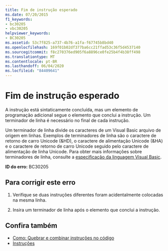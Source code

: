 ```yaml
---
title: Fim de instrução esperado
ms.date: 07/20/2015
f1_keywords:
- bc30205
- vbc30205
helpviewer_keywords:
- BC30205
ms.assetid: 53c7f825-a737-4b76-a1fa-f67745b8bd40
ms.openlocfilehash: 169f01b02df377ba6cc21ffad53c36f5d4537140
ms.sourcegitcommit: f8c270376ed905f6a8896ce0fe25b4f4b38ff498
ms.translationtype: MT
ms.contentlocale: pt-BR
ms.lasthandoff: 06/04/2020
ms.locfileid: "84409641"
---
```

# <a name="end-of-statement-expected"></a>Fim de instrução esperado
A instrução está sintaticamente concluída, mas um elemento de programação adicional segue o elemento que conclui a instrução. Um terminador de linha é necessário no final de cada instrução.
  
 Um terminador de linha divide os caracteres de um Visual Basic arquivo de origem em linhas. Exemplos de terminadores de linha são o caractere de retorno de carro Unicode (&HD), o caractere de alimentação Unicode (&HA) e o caractere de retorno de carro Unicode seguido pelo caractere de alimentação de linha Unicode. Para obter mais informações sobre terminadores de linha, consulte a [especificação da linguagem Visual Basic](~/_vblang/spec/lexical-grammar.md#line-terminators).
  
 **ID do erro:** BC30205
  
## <a name="to-correct-this-error"></a>Para corrigir este erro
  
1. Verifique se duas instruções diferentes foram acidentalmente colocadas na mesma linha.
  
2. Insira um terminador de linha após o elemento que conclui a instrução.
  
## <a name="see-also"></a>Confira também

- [Como: Quebrar e combinar instruções no código](../../programming-guide/program-structure/how-to-break-and-combine-statements-in-code.md)
- [Instruções](../../programming-guide/language-features/statements.md)
